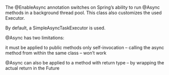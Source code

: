 The @EnableAsync annotation switches on Spring’s ability to run @Async methods in a background thread pool. This class also customizes the used Executor.

By default, a SimpleAsyncTaskExecutor is used.

@Async has two limitations:

it must be applied to public methods only
self-invocation – calling the async method from within the same class – won’t work

@Async can also be applied to a method with return type – by wrapping the actual return in the Future

